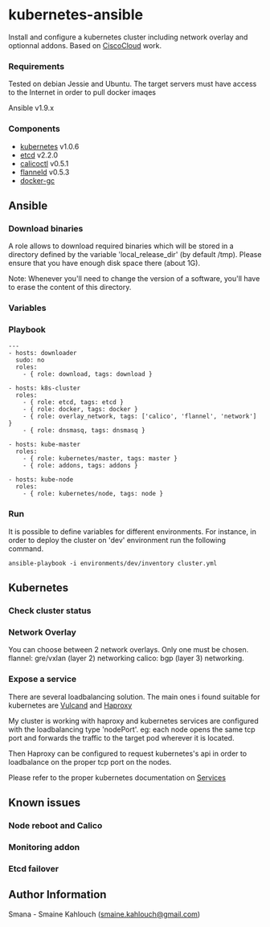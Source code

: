 kubernetes-ansible
========

Install and configure a kubernetes cluster including network overlay and optionnal addons.
Based on [CiscoCloud](https://github.com/CiscoCloud/kubernetes-ansible) work.

### Requirements
Tested on debian Jessie and Ubuntu.
The target servers must have access to the Internet in order to pull docker imaqes

Ansible v1.9.x

### Components
* [kubernetes]('https://github.com/kubernetes/kubernetes/releases') v1.0.6
* [etcd]('https://github.com/coreos/etcd/releases') v2.2.0
* [calicoctl]('https://github.com/projectcalico/calico-docker/releases') v0.5.1
* [flanneld]('https://github.com/coreos/flannel/releases') v0.5.3
* [docker-gc]('https://github.com/spotify/docker-gc')


Ansible
-------------------------
### Download binaries
A role allows to download required binaries which will be stored in a directory defined by the variable
'local_release_dir' (by default /tmp).
Please ensure that you have enough disk space there (about 1G).

Note: Whenever you'll need to change the version of a software, you'll have to erase the content of this directory.


### Variables

### Playbook
```
---
- hosts: downloader
  sudo: no
  roles:
    - { role: download, tags: download }

- hosts: k8s-cluster
  roles:
    - { role: etcd, tags: etcd }
    - { role: docker, tags: docker }
    - { role: overlay_network, tags: ['calico', 'flannel', 'network'] }
    - { role: dnsmasq, tags: dnsmasq }

- hosts: kube-master
  roles:
    - { role: kubernetes/master, tags: master }
    - { role: addons, tags: addons }

- hosts: kube-node
  roles:
    - { role: kubernetes/node, tags: node }
```

### Run
It is possible to define variables for different environments.
For instance, in order to deploy the cluster on 'dev' environment run the following command.
```
ansible-playbook -i environments/dev/inventory cluster.yml
```

Kubernetes
-------------------------
### Check cluster status

### Network Overlay
You can choose between 2 network overlays. Only one must be chosen.
flannel: gre/vxlan (layer 2) networking
calico: bgp (layer 3) networking.

### Expose a service
There are several loadbalancing solution.
The main ones i found suitable for kubernetes are [Vulcand]('http://vulcand.io/') and [Haproxy]('http://www.haproxy.org/')

My cluster is working with haproxy and kubernetes services are configured with the loadbalancing type 'nodePort'.
eg: each node opens the same tcp port and forwards the traffic to the target pod wherever it is located.

Then Haproxy can be configured to request kubernetes's api in order to loadbalance on the proper tcp port on the nodes.

Please refer to the proper kubernetes documentation on [Services]('https://github.com/kubernetes/kubernetes/blob/release-1.0/docs/user-guide/services.md')

Known issues
-------------
### Node reboot and Calico

### Monitoring addon

### Etcd failover

Author Information
------------------

Smana - Smaine Kahlouch (smaine.kahlouch@gmail.com)
